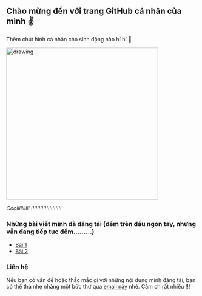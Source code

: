 ## Chào mừng đến với trang GitHub cá nhân của mình :v:

Thêm chút hình cá nhân cho sinh động nào hí hí :see_no_evil: 

<img src="./images/IMG_1403.JPG" alt="drawing" width="400"/>

*Coollllllllll !!!!!!!!!!!!!!!!!!!!*



### Những bài viết mình đã đăng tải (đếm trên đầu ngón tay, nhưng vẫn đang tiếp tục đếm.........)

- [Bài 1]("lehai2909.github.io/blogs/blog-19-05.html")
- [Bài 2]("lehai2909.github.io/blogs/blog-20-05.html")



### Liên hệ

Nếu bạn có vấn đề hoặc thắc mắc gì với những nội dung mình đăng tải, bạn có thể thả nhẹ nhàng một bức thư qua [email này](mailto:lehai2909@gmail.com) nhé. Cảm ơn rất nhiều !!!
